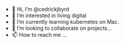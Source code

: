 - 👋 Hi, I’m @cedrickjbyrd
- 👀 I’m interested in living digital 
- 🌱 I’m currently learning kubernetes on Mac.
- 💞️ I’m looking to collaborate on projects...
- 📫 How to reach me ...

<!---
cedrickbyrd/cedrickbyrd is a ✨ special ✨ repository because its `README.md` (this file) appears on your GitHub profile.
You can click the Preview link to take a look at your changes.
--->
